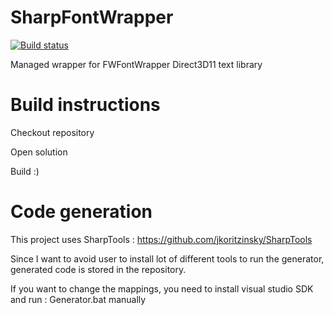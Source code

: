 # SharpFontWrapper

[![Build status](https://ci.appveyor.com/api/projects/status/t2nl6n795g6asf90?svg=true)](https://ci.appveyor.com/project/mrvux/sharpfontwrapper)

Managed wrapper for FWFontWrapper Direct3D11 text library

# Build instructions

Checkout repository

Open solution

Build :)

# Code generation

This project uses SharpTools :
https://github.com/jkoritzinsky/SharpTools

Since I want to avoid user to install lot of different tools to run the generator, generated code is stored in the repository.

If you want to change the mappings, you need to install visual studio SDK and run : Generator.bat manually

